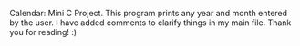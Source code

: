 Calendar: Mini C Project. 
This program prints any year and month entered by the user. I have added comments to clarify things in my main file.
Thank you for reading! :)
